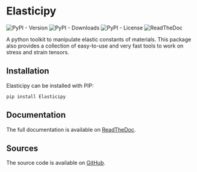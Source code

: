 # Elasticipy 
![PyPI - Version](https://img.shields.io/pypi/v/Elasticipy?link=https%3A%2F%2Fpypi.org%2Fproject%2FElasticipy%2F)
![PyPI - Downloads](https://img.shields.io/pypi/dm/Elasticipy?link=https%3A%2F%2Fpypi.org%2Fproject%2FElasticipy%2F)
![PyPI - License](https://img.shields.io/pypi/l/Elasticipy)
![ReadTheDoc](https://readthedocs.org/projects/elasticipy/badge/?version=latest)

A python toolkit to manipulate elastic constants of materials. 
This package also provides a collection of easy-to-use and very fast tools to work on stress and strain tensors.

## Installation
Elasticipy can be installed with PIP:
````
pip install Elasticipy
````

## Documentation
The full documentation is available on [ReadTheDoc](https://elasticipy.readthedocs.io/).

## Sources
The source code is available on [GitHub](https://github.com/DorianDepriester/Elasticipy).